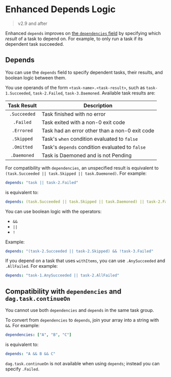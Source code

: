 # Enhanced Depends Logic

> v2.9 and after

Enhanced `depends` improves on [the `dependencies` field](walk-through/dag.md) by specifying which _result_ of a task to depend on.
For example, to only run a task if its dependent task succeeded.

## Depends

You can use the `depends` field to specify dependent tasks, their results, and boolean logic between them.

You use operands of the form `<task-name>.<task-result>`, such as `task-1.Succeeded`, `task-2.Failed`, `task-3.Daemoned`.
Available task results are:

|  Task Result | Description |
|:------------:|-------------|
| `.Succeeded` | Task finished with no error |
| `.Failed`    | Task exited with a non-0 exit code |
| `.Errored`   | Task had an error other than a non-0 exit code |
| `.Skipped`   | Task's `when` condition evaluated to `false` |
| `.Omitted`   | Task's `depends` condition evaluated to `false` |
| `.Daemoned`  | Task is Daemoned and is not Pending |

For compatibility with `dependencies`, an unspecified result is equivalent to `(task.Succeeded || task.Skipped || task.Daemoned)`. For example:

```yaml
depends: "task || task-2.Failed"
```

is equivalent to:

```yaml
depends: (task.Succeeded || task.Skipped || task.Daemoned) || task-2.Failed
```

You can use boolean logic with the operators:

* `&&`
* `||`
* `!`

Example:

```yaml
depends: "(task-2.Succeeded || task-2.Skipped) && !task-3.Failed"
```

If you depend on a task that uses `withItems`, you can use `.AnySucceeded` and `.AllFailed`. For example:

```yaml
depends: "task-1.AnySucceeded || task-2.AllFailed"
```

## Compatibility with `dependencies` and `dag.task.continueOn`

You cannot use both `dependencies` and `depends` in the same task group.

To convert from `dependencies` to `depends`, join your array into a string with `&&`. For example:

```yaml
dependencies: ["A", "B", "C"]
```

is equivalent to:

```yaml
depends: "A && B && C"
```

`dag.task.continueOn` is not available when using `depends`; instead you can specify `.Failed`.
